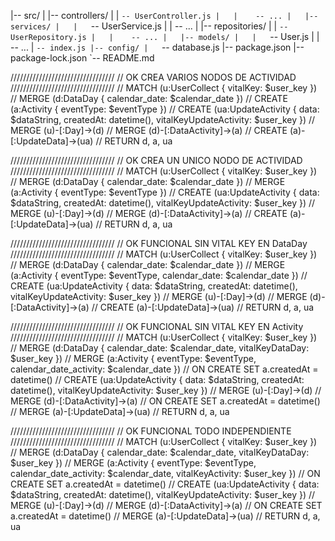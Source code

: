 |-- src/
|   |-- controllers/
|   |   `-- UserController.js
|   |    -- ...
|   |-- services/
|   |   `-- UserService.js
|   |    -- ...
|   |-- repositories/
|   |   `-- UserRepository.js
|   |    -- ...
|   |-- models/
|   |   `-- User.js
|   |    -- ...
|   `-- index.js
|-- config/
|   `-- database.js
|-- package.json
|-- package-lock.json
`-- README.md






/////////////////////////////////
// OK CREA VARIOS NODOS DE ACTIVIDAD
/////////////////////////////////
// MATCH (u:UserCollect { vitalKey: $user_key })
//     MERGE (d:DataDay { calendar_date: $calendar_date })
//     CREATE (a:Activity { eventType: $eventType })
//     CREATE (ua:UpdateActivity { data: $dataString, createdAt: datetime(), vitalKeyUpdateActivity: $user_key })
//     MERGE (u)-[:Day]->(d)
//     MERGE (d)-[:DataActivity]->(a)
//     CREATE (a)-[:UpdateData]->(ua)
//     RETURN d, a, ua
  
/////////////////////////////////
// OK CREA UN UNICO NODO DE ACTIVIDAD
/////////////////////////////////
// MATCH (u:UserCollect { vitalKey: $user_key })
// MERGE (d:DataDay { calendar_date: $calendar_date })
// MERGE (a:Activity { eventType: $eventType })
// CREATE (ua:UpdateActivity { data: $dataString, createdAt: datetime(), vitalKeyUpdateActivity: $user_key })
// MERGE (u)-[:Day]->(d)
// MERGE (d)-[:DataActivity]->(a)
// CREATE (a)-[:UpdateData]->(ua)
// RETURN d, a, ua

/////////////////////////////////
// OK FUNCIONAL SIN VITAL KEY EN DataDay
/////////////////////////////////
// MATCH (u:UserCollect { vitalKey: $user_key })
//     MERGE (d:DataDay { calendar_date: $calendar_date })
//     MERGE (a:Activity { eventType: $eventType, calendar_date: $calendar_date })
//     CREATE (ua:UpdateActivity { data: $dataString, createdAt: datetime(), vitalKeyUpdateActivity: $user_key })
//     MERGE (u)-[:Day]->(d)
//     MERGE (d)-[:DataActivity]->(a)
//     CREATE (a)-[:UpdateData]->(ua)
//     RETURN d, a, ua


/////////////////////////////////
// OK FUNCIONAL SIN VITAL KEY EN Activity
/////////////////////////////////
// MATCH (u:UserCollect { vitalKey: $user_key })
//     MERGE (d:DataDay { calendar_date: $calendar_date, vitalKeyDataDay: $user_key })
//     MERGE (a:Activity { eventType: $eventType, calendar_date_activity: $calendar_date })
//     ON CREATE SET a.createdAt = datetime()
//     CREATE (ua:UpdateActivity { data: $dataString, createdAt: datetime(), vitalKeyUpdateActivity: $user_key })
//     MERGE (u)-[:Day]->(d)
//     MERGE (d)-[:DataActivity]->(a)
//     ON CREATE SET a.createdAt = datetime()
//     MERGE (a)-[:UpdateData]->(ua)
//     RETURN d, a, ua


/////////////////////////////////
// OK FUNCIONAL TODO INDEPENDIENTE
/////////////////////////////////
// MATCH (u:UserCollect { vitalKey: $user_key })
// MERGE (d:DataDay { calendar_date: $calendar_date, vitalKeyDataDay: $user_key })
// MERGE (a:Activity { eventType: $eventType, calendar_date_activity: $calendar_date, vitalKeyActivity: $user_key })
// ON CREATE SET a.createdAt = datetime()
// CREATE (ua:UpdateActivity { data: $dataString, createdAt: datetime(), vitalKeyUpdateActivity: $user_key })
// MERGE (u)-[:Day]->(d)
// MERGE (d)-[:DataActivity]->(a)
// ON CREATE SET a.createdAt = datetime()
// MERGE (a)-[:UpdateData]->(ua)
// RETURN d, a, ua